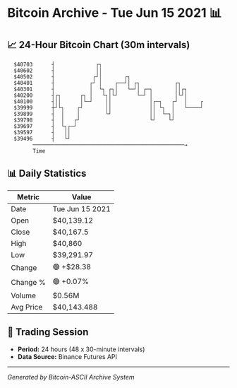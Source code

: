 # Bitcoin Archive - Tue Jun 15 2021 📊

## 📈 24-Hour Bitcoin Chart (30m intervals)

```
  $40703      ┤             ┌┐                                 
  $40602      ┤             ││                                 
  $40502      ┤            ┌┘│       ┌┐                        
  $40401      ┤           ┌┘ │    ┌──┘│ ┌┐           ┌┐        
  $40301      ┤           │  └┐ ┌┐│   └─┘│ ┌─┐       ││┌┐      
  $40200      ┤┌┐      ┌┐ │   └┐│└┘      └─┘ │       │└┘│      
  $40100      ┤││      │└─┘    ││            │┌─┐   ┌┘  │    ┌ 
  $39999      ┼┘└┐    ┌┘       ││            ││ └┐  │   └────┘ 
  $39899      ┤  │    │        └┘            ││  └─┐│          
  $39798      ┤  │   ┌┘                      └┘    └┘          
  $39697      ┤  └┐┌─┘                                         
  $39597      ┤   ││                                           
  $39496      ┤   └┘                                           
        ────────────────────────────────────────────────→
        Time
```

## 📊 Daily Statistics

| Metric | Value |
|--------|-------|
| Date | Tue Jun 15 2021 |
| Open | $40,139.12 |
| Close | $40,167.5 |
| High | $40,860 |
| Low | $39,291.97 |
| Change | 🟢 +$28.38 |
| Change % | 🟢 +0.07% |
| Volume | $0.56M |
| Avg Price | $40,143.488 |

## 📅 Trading Session

- **Period:** 24 hours (48 x 30-minute intervals)
- **Data Source:** Binance Futures API

---
*Generated by Bitcoin-ASCII Archive System*
